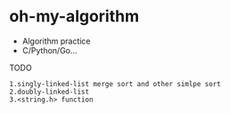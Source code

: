 # oh-my-algorithm
- Algorithm practice
- C/Python/Go...



TODO

```
1.singly-linked-list merge sort and other simlpe sort
2.doubly-linked-list
3.<string.h> function
```

